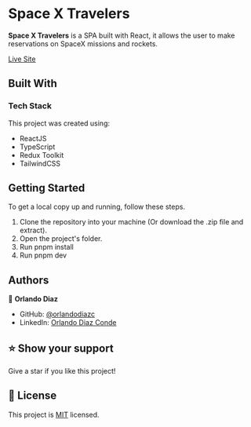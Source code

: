 # Space X Travelers <a name="about-project"></a>

**Space X Travelers** is a SPA built with React, it allows the user to make reservations on SpaceX missions and rockets.

[Live Site](https://space-x-travelers.vercel.app/)

## Built With <a name="built-with"></a>

### Tech Stack <a name="tech-stack"></a>

This project was created using:

  <ul>
    <li>ReactJS</li>
    <li>TypeScript</li>
    <li>Redux Toolkit</li>
    <li>TailwindCSS</li>
  </ul>

<!-- Features -->

## Getting Started <a name="getting-started"></a>

To get a local copy up and running, follow these steps.

1. Clone the repository into your machine (Or download the .zip file and extract).
2. Open the project's folder.
3. Run pnpm install
4. Run pnpm dev

## Authors <a name="authors"></a>

👤 **Orlando Diaz**

- GitHub: [@orlandodiazc](https://github.com/orlandodiazc)
- LinkedIn: [Orlando Diaz Conde](www.linkedin.com/in/orlando-diaz-conde)

<!-- FUTURE FEATURES -->

## ⭐️ Show your support <a name="support"></a>

Give a star if you like this project!

<!-- LICENSE -->

## 📝 License <a name="license"></a>

This project is [MIT](./LICENSE) licensed.
